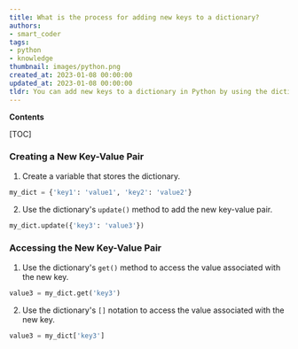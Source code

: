 ```yaml
---
title: What is the process for adding new keys to a dictionary?
authors:
- smart_coder
tags:
- python
- knowledge
thumbnail: images/python.png
created_at: 2023-01-08 00:00:00
updated_at: 2023-01-08 00:00:00
tldr: You can add new keys to a dictionary in Python by using the dictionary's `update()` method or by assigning a value to a new key.
---
```


**Contents**

[TOC]

### Creating a New Key-Value Pair

1. Create a variable that stores the dictionary.

```python
my_dict = {'key1': 'value1', 'key2': 'value2'}
```

2. Use the dictionary's `update()` method to add the new key-value pair.

```python
my_dict.update({'key3': 'value3'})
```

### Accessing the New Key-Value Pair

1. Use the dictionary's `get()` method to access the value associated with the new key.

```python
value3 = my_dict.get('key3')
```

2. Use the dictionary's `[]` notation to access the value associated with the new key.

```python
value3 = my_dict['key3']
```
